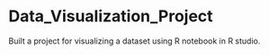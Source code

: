 # Data_Visualization_Project
Built a project for visualizing  a dataset using R notebook in R studio.
